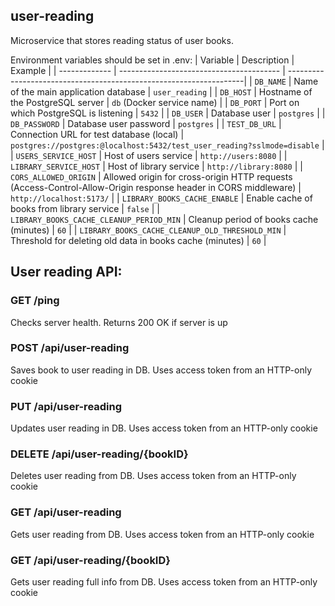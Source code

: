 ## user-reading
Microservice that stores reading status of user books.

Environment variables should be set in .env:
| Variable      | Description                              | Example                                                            |
| ------------- | ---------------------------------------- | -------------------------------------------------------------------|
| `DB_NAME`     | Name of the main application database    | `user_reading`                                                          |
| `DB_HOST`     | Hostname of the PostgreSQL server        | `db` (Docker service name)                                         |
| `DB_PORT`     | Port on which PostgreSQL is listening    | `5432`                                                             |
| `DB_USER`     | Database user                            | `postgres`                                                         |
| `DB_PASSWORD` | Database user password                   | `postgres`                                                         |
| `TEST_DB_URL` | Connection URL for test database (local) | `postgres://postgres:@localhost:5432/test_user_reading?sslmode=disable` |
| `USERS_SERVICE_HOST` | Host of users service | `http://users:8080` |
| `LIBRARY_SERVICE_HOST` | Host of library service | `http://library:8080` |
| `CORS_ALLOWED_ORIGIN`      | Allowed origin for cross-origin HTTP requests (Access-Control-Allow-Origin response header in CORS middleware) | `http://localhost:5173/` |
| `LIBRARY_BOOKS_CACHE_ENABLE` | Enable cache of books from library service | `false` |
| `LIBRARY_BOOKS_CACHE_CLEANUP_PERIOD_MIN` | Cleanup period of books cache (minutes) | `60` |
| `LIBRARY_BOOKS_CACHE_CLEANUP_OLD_THRESHOLD_MIN` | Threshold for deleting old data in books cache (minutes) | `60` |

## User reading API:

### GET /ping
Checks server health. Returns 200 OK if server is up

### POST /api/user-reading
Saves book to user reading in DB. Uses access token from an HTTP-only cookie

### PUT /api/user-reading
Updates user reading in DB. Uses access token from an HTTP-only cookie

### DELETE /api/user-reading/{bookID}
Deletes user reading from DB. Uses access token from an HTTP-only cookie

### GET /api/user-reading
Gets user reading from DB. Uses access token from an HTTP-only cookie

### GET /api/user-reading/{bookID}
Gets user reading full info from DB. Uses access token from an HTTP-only cookie